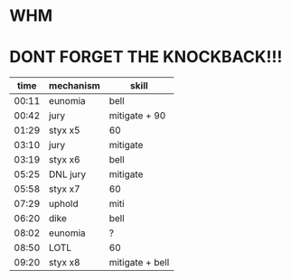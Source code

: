 # WHM

# DONT FORGET THE KNOCKBACK!!!

| time | mechanism | skill |
|---|---|---|
| 00:11 | eunomia | bell |
| 00:42 | jury  | mitigate + 90 |
| 01:29 | styx x5  | 60 |
| 03:10 | jury  | mitigate |
| 03:19 | styx x6 | bell |
| 05:25 | DNL jury | mitigate |
| 05:58 | styx x7    | 60 |
| 07:29 | uphold | miti |
| 06:20 | dike     | bell |
| 08:02 | eunomia  | ? |
| 08:50 | LOTL  | 60 |
| 09:20 | styx x8    | mitigate + bell|

